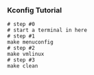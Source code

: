 ### Kconfig Tutorial
```shell
# step #0
# start a terminal in here
# step #1
make menuconfig
# step #2
make vmlinux
# step #3
make clean
```
